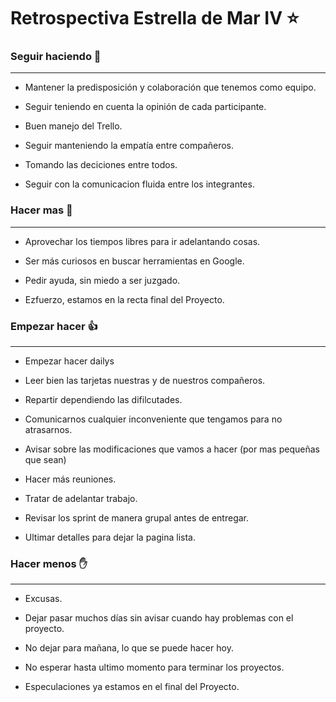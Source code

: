 # Retrospectiva Estrella de Mar IV :star:

### Seguir haciendo  :clap:

---
* Mantener la predisposición y colaboración que tenemos como equipo.

* Seguir teniendo en cuenta la opinión de cada participante.

* Buen manejo del Trello.

* Seguir manteniendo la empatía entre compañeros.

* Tomando las deciciones entre todos.

* Seguir con la comunicacion fluida entre los integrantes.

### Hacer mas  :muscle:

---
* Aprovechar los tiempos libres para ir adelantando cosas.

* Ser más curiosos en buscar herramientas en Google.

* Pedir ayuda, sin miedo a ser juzgado.

* Ezfuerzo, estamos en la recta final del Proyecto.

### Empezar hacer  :+1:

---
* Empezar hacer dailys

* Leer bien las tarjetas nuestras y de nuestros compañeros.

* Repartir dependiendo las difilcutades.

* Comunicarnos cualquier inconveniente que tengamos para no atrasarnos.

* Avisar sobre las modificaciones que vamos a hacer (por mas pequeñas que sean) 

* Hacer más reuniones.

* Tratar de adelantar trabajo.

* Revisar los sprint de manera grupal antes de entregar.

* Ultimar detalles para dejar la pagina lista.

### Hacer menos  :hand:

---
* Excusas.

* Dejar pasar muchos días sin avisar cuando hay problemas con el proyecto.

* No dejar para mañana, lo que se puede hacer hoy.

* No esperar hasta ultimo momento para terminar los proyectos.

* Especulaciones ya estamos en el final del Proyecto.






